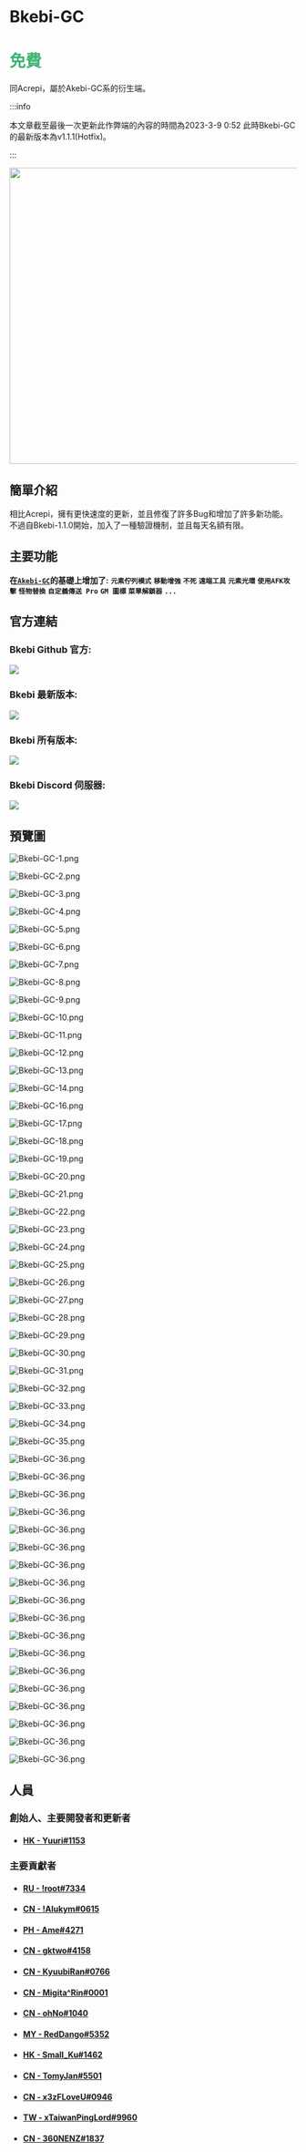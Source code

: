 # Bkebi-GC

# <font color=MediumSeaGreen>免費</font>

同Acrepi，屬於Akebi-GC系的衍生端。 

:::info

本文章截至最後一次更新此作弊端的內容的時間為2023-3-9 0:52 此時Bkebi-GC的最新版本為v1.1.1(Hotfix)。 

:::

<div align=center>
    <img src="https://github.com/Bkebi-Group/Bkebi-GC-Release/raw/main/.github/logo.svg" width="520"/>
</div>

## 簡單介紹

相比Acrepi，擁有更快速度的更新，並且修復了許多Bug和增加了許多新功能。 不過自Bkebi-1.1.0開始，加入了一種驗證機制，並且每天名額有限。 

## 主要功能

**在[<font>**`Akebi-GC`**</font>](/cheat/akebi-gc/#主要功能)的基礎上增加了:** **`元素佇列模式`** **`移動增強`** **`不死`** **`遠端工具`** **`元素光環`** **`使用AFK攻擊`** **`怪物替換`** **`自定義傳送 Pro`** **`GM 圖標`** **`菜單解鎖器`** **`...`**

## 官方連結

### Bkebi Github 官方: 
<a href="https://github.com/Bkebi-Group/Bkebi-GC-Release"><img src="https://img.shields.io/github/stars/Bkebi-Group/Bkebi-GC-Release?style=for-the-badge"></a>

### Bkebi 最新版本: 
<a href="https://github.com/Bkebi-Group/Bkebi-GC-Release/releases/latest"><img src="https://img.shields.io/github/v/release/Bkebi-Group/Bkebi-GC-Release?style=for-the-badge"></a>

### Bkebi 所有版本: 
<a href="https://github.com/Bkebi-Group/Bkebi-GC-Release/releases"><img src="https://img.shields.io/github/downloads/Bkebi-Group/Bkebi-GC-Release/total.svg ？style=for-the-badge"></a>

### Bkebi Discord 伺服器: 
<a href="https://discord.gg/bkebi"><img src="https://img.shields.io/discord/1026295403282436097?label=Discord&logo=discord&style=for-the-badge&color=blueviolet"></a>

## 預覽圖

![Bkebi-GC-1.png](/cheat/bkebi-gc/image/Bkebi-GC-1.png)

![Bkebi-GC-2.png](/cheat/bkebi-gc/image/Bkebi-GC-2.png)

![Bkebi-GC-3.png](/cheat/bkebi-gc/image/Bkebi-GC-3.png)

![Bkebi-GC-4.png](/cheat/bkebi-gc/image/Bkebi-GC-4.png)

![Bkebi-GC-5.png](/cheat/bkebi-gc/image/Bkebi-GC-5.png)

![Bkebi-GC-6.png](/cheat/bkebi-gc/image/Bkebi-GC-6.png)

![Bkebi-GC-7.png](/cheat/bkebi-gc/image/Bkebi-GC-7.png)

![Bkebi-GC-8.png](/cheat/bkebi-gc/image/Bkebi-GC-8.png)

![Bkebi-GC-9.png](/cheat/bkebi-gc/image/Bkebi-GC-9.png)

![Bkebi-GC-10.png](/cheat/bkebi-gc/image/Bkebi-GC-10.png)

![Bkebi-GC-11.png](/cheat/bkebi-gc/image/Bkebi-GC-11.png)

![Bkebi-GC-12.png](/cheat/bkebi-gc/image/Bkebi-GC-12.png)

![Bkebi-GC-13.png](/cheat/bkebi-gc/image/Bkebi-GC-13.png)

![Bkebi-GC-14.png](/cheat/bkebi-gc/image/Bkebi-GC-14.png)

![Bkebi-GC-16.png](/cheat/bkebi-gc/image/Bkebi-GC-16.png)

![Bkebi-GC-17.png](/cheat/bkebi-gc/image/Bkebi-GC-17.png)

![Bkebi-GC-18.png](/cheat/bkebi-gc/image/Bkebi-GC-18.png)

![Bkebi-GC-19.png](/cheat/bkebi-gc/image/Bkebi-GC-19.png)

![Bkebi-GC-20.png](/cheat/bkebi-gc/image/Bkebi-GC-20.png)

![Bkebi-GC-21.png](/cheat/bkebi-gc/image/Bkebi-GC-21.png)

![Bkebi-GC-22.png](/cheat/bkebi-gc/image/Bkebi-GC-22.png)

![Bkebi-GC-23.png](/cheat/bkebi-gc/image/Bkebi-GC-23.png)

![Bkebi-GC-24.png](/cheat/bkebi-gc/image/Bkebi-GC-24.png)

![Bkebi-GC-25.png](/cheat/bkebi-gc/image/Bkebi-GC-25.png)

![Bkebi-GC-26.png](/cheat/bkebi-gc/image/Bkebi-GC-26.png)

![Bkebi-GC-27.png](/cheat/bkebi-gc/image/Bkebi-GC-27.png)

![Bkebi-GC-28.png](/cheat/bkebi-gc/image/Bkebi-GC-28.png)

![Bkebi-GC-29.png](/cheat/bkebi-gc/image/Bkebi-GC-29.png)

![Bkebi-GC-30.png](/cheat/bkebi-gc/image/Bkebi-GC-30.png)

![Bkebi-GC-31.png](/cheat/bkebi-gc/image/Bkebi-GC-31.png)

![Bkebi-GC-32.png](/cheat/bkebi-gc/image/Bkebi-GC-32.png)

![Bkebi-GC-33.png](/cheat/bkebi-gc/image/Bkebi-GC-33.png)

![Bkebi-GC-34.png](/cheat/bkebi-gc/image/Bkebi-GC-34.png)

![Bkebi-GC-35.png](/cheat/bkebi-gc/image/Bkebi-GC-35.png)

![Bkebi-GC-36.png](/cheat/bkebi-gc/image/Bkebi-GC-36.png)

![Bkebi-GC-36.png](/cheat/bkebi-gc/image/Bkebi-GC-37.png)

![Bkebi-GC-36.png](/cheat/bkebi-gc/image/Bkebi-GC-38.png)

![Bkebi-GC-36.png](/cheat/bkebi-gc/image/Bkebi-GC-39.png)

![Bkebi-GC-36.png](/cheat/bkebi-gc/image/Bkebi-GC-40.png)

![Bkebi-GC-36.png](/cheat/bkebi-gc/image/Bkebi-GC-41.png)

![Bkebi-GC-36.png](/cheat/bkebi-gc/image/Bkebi-GC-42.png)

![Bkebi-GC-36.png](/cheat/bkebi-gc/image/Bkebi-GC-43.png)

![Bkebi-GC-36.png](/cheat/bkebi-gc/image/Bkebi-GC-44.png)

![Bkebi-GC-36.png](/cheat/bkebi-gc/image/Bkebi-GC-45.png)

![Bkebi-GC-36.png](/cheat/bkebi-gc/image/Bkebi-GC-46.png)

![Bkebi-GC-36.png](/cheat/bkebi-gc/image/Bkebi-GC-47.png)

![Bkebi-GC-36.png](/cheat/bkebi-gc/image/Bkebi-GC-48.png)

![Bkebi-GC-36.png](/cheat/bkebi-gc/image/Bkebi-GC-49.png)

![Bkebi-GC-36.png](/cheat/bkebi-gc/image/Bkebi-GC-50.png)

![Bkebi-GC-36.png](/cheat/bkebi-gc/image/Bkebi-GC-51.png)

![Bkebi-GC-36.png](/cheat/bkebi-gc/image/Bkebi-GC-52.png)

![Bkebi-GC-36.png](/cheat/bkebi-gc/image/Bkebi-GC-53.png)

## 人員

### 創始人、主要開發者和更新者
- #### [HK - Yuuri#1153](https://github.com/GodLeaveMe)

### 主要貢獻者
- #### [RU - !root#7334](#)
- #### [CN - !Alukym#0615](https://github.com/Alukym)
- #### [PH - Ame#4271](#)
- #### [CN - gktwo#4158](https://github.com/Gktwo)
- #### [CN - KyuubiRan#0766](https://github.com/KyuubiRan)
- #### [CN - Migita^Rin#0001](https://github.com/NctimeAza)
- #### [CN - ohNo#1040](#)
- #### [MY - RedDango#5352](#)
- #### [HK - Small_Ku#1462](https://github.com/Small-Ku)
- #### [CN - TomyJan#5501](https://github.com/TomyJan)
- #### [CN - x3zFLoveU#0946](https://github.com/GashByte)
- #### [TW - xTaiwanPingLord#9960](https://github.com/xTaiwanPingLord)
- #### [CN - 360NENZ#1837](https://github.com/360NENZ)

